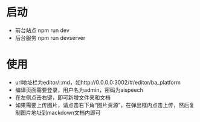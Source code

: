 启动
=
- 前台站点 npm run dev
- 后台服务 npm run devserver


使用
=
- url地址栏为editor/::md，如http://0.0.0.0:3002/#/editor/ba_platform
- 编译页面需要登录，用户名为admin，密码为aispeech
- 在左侧点击右键，即可新增文件夹和文档
- 如果需要上传图片，请点击右下角“图片资源”，在弹出框内点击上传，然后复制图片地址到mackdown文档内即可

